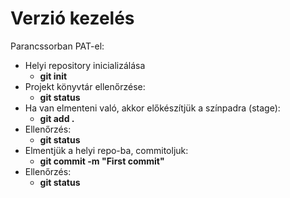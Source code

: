 # Verzió kezelés

Parancssorban PAT-el:

- Helyi repository inicializálása
    - **git init**
- Projekt könyvtár ellenőrzése:
    - **git status**
- Ha van elmenteni való, akkor előkészítjük a színpadra (stage):
    - **git add .**
- Ellenőrzés:
    - **git status**
- Elmentjük a helyi repo-ba, commitoljuk:
    - **git commit -m "First commit"**
- Ellenőrzés:
    - **git status**